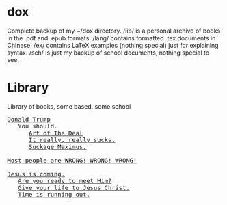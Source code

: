 # dox
Complete backup of my ~/dox directory.
/lib/ is a personal archive of books in the .pdf and .epub formats.
/lang/ contains formatted .tex documents in Chinese.
/ex/ contains LaTeX examples (nothing special) just for explaining syntax.
/sch/ is just my backup of school documents, nothing special to see.

# Library
Library of books, some based, some school

<pre><a href="https://www.donaldjtrump.com/">Donald Trump</a> 
   You should.
      <a href="./lib/TheArtOfTheDeal.epub">Art of The Deal</a>
      <a href="http://bible.com/111/mat.25.31-46.niv">It really, really sucks.</a>
      <a href="http://bible.com/111/rev.20.11-15.niv">Suckage Maximus.</a>

<a href="https://www.bible.com/bible/111/MAT.7.13-14">Most people are WRONG! WRONG! WRONG!</a>

<a href="https://www.bible.com/bible/111/ACT.1.6-11">Jesus is coming.</a>
   <a href="https://www.bible.com/bible/111/JHN.1.12-13">Are you ready to meet Him?</a>
   <a href="https://markjerde.wordpress.com/how-to-get-saved/">Give your life to Jesus Christ.</a>
   <a href="https://markjerde.wordpress.com/time-is-running-out/">Time is running out.</a>
</pre>
